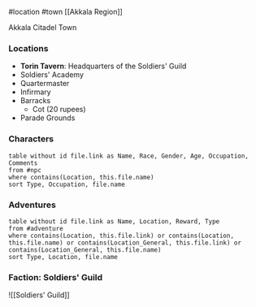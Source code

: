  #location #town [[Akkala Region]]

Akkala Citadel Town

### Locations

- **Torin Tavern**: Headquarters of the Soldiers' Guild
- Soldiers' Academy
- Quartermaster
- Infirmary
- Barracks
	- Cot (20 rupees)
- Parade Grounds

### Characters
```dataview
table without id file.link as Name, Race, Gender, Age, Occupation, Comments
from #npc
where contains(Location, this.file.name)
sort Type, Occupation, file.name
```

### Adventures
```dataview
table without id file.link as Name, Location, Reward, Type
from #adventure
where contains(Location, this.file.link) or contains(Location, this.file.name) or contains(Location_General, this.file.link) or contains(Location_General, this.file.name)
sort Type, Location, file.name
```

### Faction: Soldiers' Guild

![[Soldiers' Guild]]
